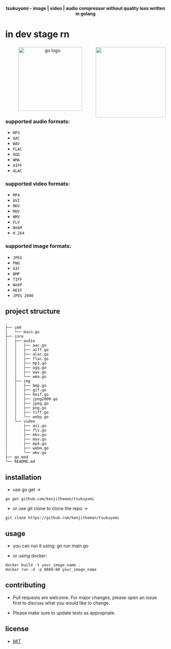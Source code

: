 <h4 align="center">tsukuyomi - image | video | audio compressor without quality loss written in golang</h4> 

# in dev stage rn

###

<img align="right" height="220" src="https://media.tenor.com/3wBClQGtDkgAAAAC/hououin-kyouma.gif"  />

###

<div align="center">
  <img src="https://cdn.jsdelivr.net/gh/devicons/devicon/icons/go/go-original.svg" height="200" alt="go logo"  />
</div>

###

### supported audio formats:

- `MP3`
- `AAC`
- `WAV`
- `FLAC`
- `OGG`
- `WMA`
- `AIFF`
- `ALAC`

### supported video formats:

- `MP4`
- `AVI`
- `MKV`
- `MOV`
- `WMV`
- `FLV`
- `WebM`
- `H.264`

### supported image formats:

- `JPEG`
- `PNG`
- `GIF`
- `BMP`
- `TIFF`
- `WebP`
- `HEIF`
- `JPEG 2000`

## project structure

```
.
├── cmd
│   └── main.go
├── core
│   ├── audio
│   │   ├── aac.go
│   │   ├── aiff.go
│   │   ├── alac.go
│   │   ├── flac.go
│   │   ├── mp3.go
│   │   ├── ogg.go
│   │   ├── wav.go
│   │   └── wma.go
│   ├── img
│   │   ├── bmp.go
│   │   ├── gif.go
│   │   ├── heif.go
│   │   ├── jpeg2000.go
│   │   ├── jpeg.go
│   │   ├── png.go
│   │   ├── tiff.go
│   │   └── webp.go
│   └── video
│       ├── avi.go
│       ├── flv.go
│       ├── mkv.go
│       ├── mov.go
│       ├── mp4.go
│       ├── webm.go
│       └── wmv.go
├── go.mod
└── README.md
```

## installation

- use go get ->

```
go get github.com/kenjitheman/tsukuyomi
```

- or use git clone to clone the repo ->

```
git clone https://github.com/kenjitheman/tsukuyomi
```

## usage

- you can run it using: go run main.go

- or using docker:

```
docker build -t your_image_name .
docker run -d -p 8080:80 your_image_name
```

## contributing

- Pull requests are welcome. For major changes, please open an issue first
to discuss what you would like to change.

- Please make sure to update tests as appropriate.

## license

- [MIT](https://choosealicense.com/licenses/mit/)
